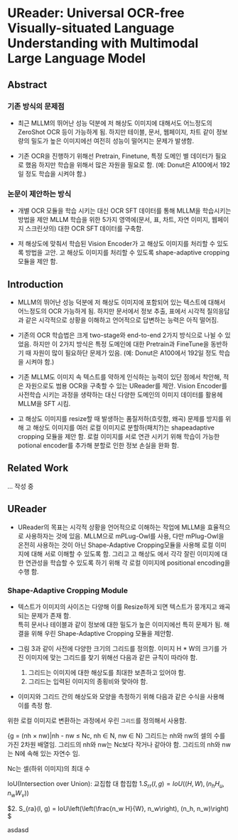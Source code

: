 # UReader: Universal OCR-free Visually-situated Language Understanding with Multimodal Large Language Model

## Abstract

### 기존 방식의 문제점

- 최근 MLLM의 뛰어난 성능 덕분에 저 해상도 이미지에 대해서도 어느정도의 ZeroShot OCR 등이 가능하게 됨.
하지만 테이블, 문서, 웹페이지, 차트 같이 정보량의 밀도가 높은 이미지에선 여전히 성능이 떨어지는 문제가 발생함.

- 기존 OCR을 진행하기 위해선 Pretrain, Finetune, 특정 도메인 별 데이터가 필요로 했음
하지만 학습을 위해서 많은 자원을 필요로 함. (예: Donut은 A100에서 192일 정도 학습을 시켜야 함.)

### 논문이 제안하는 방식

- 개별 OCR 모듈을 학습 시키는 대신 OCR SFT 데이터를 통해 MLLM을 학습시키는 방법을 제안
MLLM 학습을 위한 5가지 영역에(문서, 표, 차트, 자연 이미지, 웹페이지 스크린샷의) 대한 OCR SFT 데이터를 구축함.

- 저 해상도에 맞춰서 학습된 Vision Encoder가 고 해상도 이미지를 처리할 수 있도록 방법을 고안.
고 해상도 이미지를 처리할 수 있도록 shape-adaptive cropping 모듈을 제안 함.

## Introduction

- MLLM의 뛰어난 성능 덕분에 저 해상도 이미지에 포함되어 있는 텍스트에 대해서 어느정도의 OCR 가능하게 됨.
하지만 문서에서 정보 추출, 표에서 시각적 질의응답과 같은 시각적으로 상황을 이해하고 언어적으로 답변하는 능력은 아직 떨어짐.

- 기존의 OCR 학습법은 크게 two-stage와 end-to-end 2가지 방식으로 나뉠 수 있었음.
하지만 이 2가지 방식은 특정 도메인에 대한 Pretrain과 FineTune을 동반하기 때 자원이 많이 필요하단 문제가 있음.
(예: Donut은 A100에서 192일 정도 학습을 시켜야 함.)

- 기존 MLLM도 이미지 속 텍스트를 약하게 인식하는 능력이 있단 점에서 착안해, 적은 자원으로도 범용 OCR을 구축할 수 있는 UReader를 제안.
Vision Encoder를 사전학습 시키는 과정을 생략하는 대신 다양한 도메인의 이미지 데이터를 활용헤 MLLM을 SFT 시킴.

- 고 해상도 이미지를 resize할 때 발생하는 품질저하(흐릿함, 왜곡) 문제를 방지를 위해 고 해상도 이미지를 여러 로컬 이미지로 분할하(패치?)는 shapeadaptive cropping 모듈을 제안 함.
로컬 이미지를 서로 연관 시키기 위해 학습이 가능한 potional encoder를 추가해 분할로 인한 정보 손실을 완화 함.

## Related Work

... 작성 중

## UReader

- UReader의 목표는 시각적 상황을 언어적으로 이해하는 작업에 MLLM을 효율적으로 사용하자는 것에 있음.
MLLM으로 mPLug-Owl를 사용, 다만 mPlug-Owl을 온전히 사용하는 것이 아닌 Shape-Adaptive Cropping모듈을 사용해 로컬 이미지에 대해 서로 이해할 수 있도록 함. 그리고 고 해상도 에서 각각 잘린 이미지에 대한 연관성을 학습할 수 있도록 하기 위해 각 로컬 이미지에 positional encoding을 수행 함.

### Shape-Adaptive Cropping Module

- 텍스트가 이미지의 사이즈는 다양해 이를 Resize하게 되면 텍스트가 뭉개지고 왜곡되는 문제가 존재 함.  
특히 문서나 테이블과 같이 정보에 대한 밀도가 높은 이미지에선 특히 문제가 됨. 해결을 위해 우린 Shape-Adaptive Cropping 모듈을 제안함.

- 그림 3과 같이 사전에 다양한 크기의 그리드를 정의함. 이미지 H * W의 크기를 가진 이미지에 맞는 그리드를 찾기 위해선 다음과 같은 규칙이 따라야 함.
    1. 그리드는 이미지에 대한 해상도를 최대한 보존하고 있어야 함.
    2. 그리드는 입력된 이미지의 종횡비와 맞아야 함.

- 이미지와 그리드 간의 해상도와 모양을 측정하기 위해 다음과 같은 수식을 사용해 이를 측정 함.

위한 로컬 이미지로 변환하는 과정에서 우린 `그리드`를 정의해서 사용함.

{g = (nh × nw)|nh - nw ≤ Nc, nh ∈ N, nw ∈ N}
그리드는 nh와 nw의 셀의 수를 가진 2차원 배열임.
그리드의 nh와 nw는 Nc보다 작거나 같아야 함.
그리드의 nh와 nw는 N에 속해 있는 자연수 임.

Nc는 셀(하위 이미지)의 최대 수

IoU(Intersection over Union): 교집합 대 합집합
$1. S_{rr}(I, g) = IoU((H, W), (n_h H_u, n_w W_v))$

$2. S_{ra}(I, g) = IoU\left(\left(\frac{n_w H}{W}, n_w\right), (n_h, n_w)\right) $

asdasd
